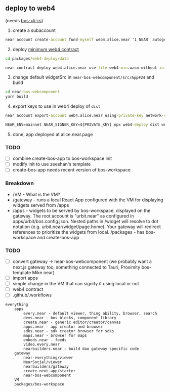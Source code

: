 ## deploy to web4

(needs [bos-cli-rs](https://github.com/bos-cli-rs/bos-cli-rs))

1. create a subaccount

```cmd
near account create-account fund-myself web4.alice.near '1 NEAR' autogenerate-new-keypair save-to-keychain sign-as alice.near network-config mainnet sign-with-keychain send
```

2. deploy [minimum web4 contract](https://github.com/vgrichina/web4-min-contract)

```cmd
cd packages/web4-deploy/data

near contract deploy web4.alice.near use-file web4-min.wasm without-init-call network-config mainnet sign-with-keychain send
```

3. change default widgetSrc in `near-bos-webcomponent/src/App#24` and build

```cmd
cd near-bos-webcomponent
yarn build
```

4. export keys to use in web4 deploy of `dist`

```cmd
near account export-account web4.alice.near using-private-key network-config mainnet

NEAR_ENV=mainnet NEAR_SIGNER_KEY=${PRIVATE_KEY} npx web4-deploy dist web4.alice.near --nearfs
```

5. done, app deployed at alice.near.page

### TODO

- [ ] combine create-bos-app to bos-workspace init
- [ ] modify init to use zeeshan's template
- [ ] create-bos-app needs recent version of bos-workspace

### Breakdown

- /VM - What is the VM?
- /gateway - runs a local React App configured with the VM for displaying widgets served from /apps
- /apps - widgets to be served by bos-workspace, displayed on the gateway. The root account is "urbit.near" as configured in apps/urbit/bos.config.json. Nested paths in /widget will resolve to dot notation (e.g. urbit.near/widget/page.home). Your gateway will redirect references to prioritize the widgets from local.
  /packages - has bos-workspace and create-bos-app

### TODO

- [ ] convert gateway -> near-bos-webcomponent (we probably want a next.js gateway too, something connected to Tauri, Proximity bos-template Mike.near)
- [ ] import apps
- [ ] simple change in the VM that can signify if using local or not
- [ ] web4 contract
- [ ] .github/.workflows

```
everything
    apps
        every.near - default viewer, thing ability, browser, search
        devs.near - bos blocks, component library
        create.near - generic editor/creator/canvas
        apps.near - app creator and browser
        sdks.near - sdk creator browser for sdks
        maps.near - browser for maps
        embeds.near - feeds
        video.every.near
        nearbuilders.near - build dao gateway specific code
    gateway
        near-everything/viewer
        NearSocial/viewer
        nearbuilders/gateway
        create-next-app/starter
        near-bos-webcomponent
    VM
    packages/bos-workspace
```
